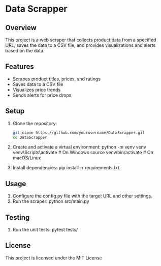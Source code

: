 # Data Scrapper

## Overview
This project is a web scraper that collects product data from a specified URL, saves the data to a CSV file, and provides visualizations and alerts based on the data.

## Features
- Scrapes product titles, prices, and ratings
- Saves data to a CSV file
- Visualizes price trends
- Sends alerts for price drops

## Setup
1. Clone the repository:
   ```sh
   git clone https://github.com/yourusername/DataScrapper.git
   cd DataScrapper

2. Create and activate a virtual environment:
    python -m venv venv
    venv\Scripts\activate  # On Windows
    source venv/bin/activate  # On macOS/Linux

3. Install dependencies:
    pip install -r requirements.txt

## Usage
1. Configure the config.py file with the target URL and other settings.
2. Run the scraper:
    python src/main.py

## Testing
1. Run the unit tests:
    pytest tests/

## License
This project is licensed under the MIT License

